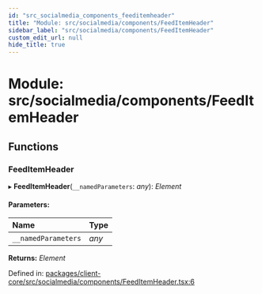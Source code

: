 ```yaml
---
id: "src_socialmedia_components_feeditemheader"
title: "Module: src/socialmedia/components/FeedItemHeader"
sidebar_label: "src/socialmedia/components/FeedItemHeader"
custom_edit_url: null
hide_title: true
---
```


# Module: src/socialmedia/components/FeedItemHeader

## Functions

### FeedItemHeader

▸ **FeedItemHeader**(`__namedParameters`: *any*): *Element*

#### Parameters:

Name | Type |
:------ | :------ |
`__namedParameters` | *any* |

**Returns:** *Element*

Defined in: [packages/client-core/src/socialmedia/components/FeedItemHeader.tsx:6](https://github.com/xr3ngine/xr3ngine/blob/716a06460/packages/client-core/src/socialmedia/components/FeedItemHeader.tsx#L6)
